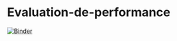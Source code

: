 # Evaluation-de-performance
[![Binder](https://mybinder.org/badge_logo.svg)](https://mybinder.org/v2/gh/souhahd/Evaluation-de-performance/main?filepath=TP1%20Eval%20VERSION%200.ipynb)
